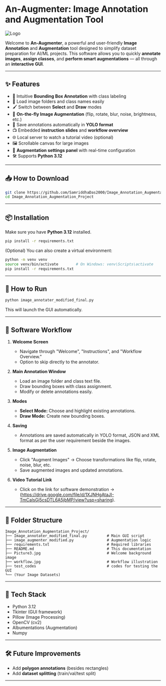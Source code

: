 # An-Augmenter: Image Annotation and Augmentation Tool

![Logo](https://img.shields.io/badge/Built%20With-Python%203.12-blue)

Welcome to **An-Augmenter**, a powerful and user-friendly **Image Annotation** and **Augmentation** tool designed to simplify dataset preparation for AI/ML projects.
This software allows you to quickly **annotate images**, **assign classes**, and **perform smart augmentations** — all through an **interactive GUI**.

---

## ✨ Features

- 🎨 Intuitive **Bounding Box Annotation** with class labeling
- 📂 Load image folders and class names easily
- 🖌️ Switch between **Select** and **Draw** modes
- 🔄 **On-the-fly Image Augmentation** (flip, rotate, blur, noise, brightness, etc.)
- 📜 Save annotations automatically in **YOLO format**
- 📺 Embedded **instruction slides** and **workflow overview**
- 🌐 Local server to watch a tutorial video (optional)
- 🖼️ Scrollable canvas for large images
- 🧠 **Augmentation settings panel** with real-time configuration
- 🛠️ Supports **Python 3.12**

---

## 📥 How to Download

```bash
git clone https://github.com/SamriddhaDas2000/Image_Annotation_Augmentation_Project.git
cd Image_Annotation_Augmentation_Project
```

---

## 📦 Installation

Make sure you have **Python 3.12** installed.

```bash
pip install -r requirements.txt
```

(Optional) You can also create a virtual environment:

```bash
python -m venv venv
source venv/bin/activate        # On Windows: venv\Scripts\activate
pip install -r requirements.txt
```

---

## 🚀 How to Run

```bash
python image_annotater_modified_final.py
```

This will launch the GUI automatically.

---

## 🔗 Software Workflow

1. **Welcome Screen**
   - Navigate through "Welcome", "Instructions", and "Workflow Overview."
   - Option to skip directly to the annotator.

2. **Main Annotation Window**
   - Load an image folder and class text file.
   - Draw bounding boxes with class assignment.
   - Modify or delete annotations easily.

3. **Modes**
   - **Select Mode:** Choose and highlight existing annotations.
   - **Draw Mode:** Create new bounding boxes.

4. **Saving**
   - Annotations are saved automatically in YOLO format, JSON and XML format as per the user requirement beside the images.

5. **Image Augmentation**
   - Click "Augment Images" → Choose transformations like flip, rotate, noise, blur, etc.
   - Save augmented images and updated annotations.

6. **Video Tutorial Link**
   - Click on the link for software demonstration -> (https://drive.google.com/file/d/1XJNHgAtaJI-TmCalsGj5csDTL6A5jbMP/view?usp=sharing).

---

## 📂 Folder Structure

```
Image_Annotation_Augmentation_Project/
├── Image_annotater_modified_final.py         # Main GUI script
├── image_augmenter_modified.py               # Augmentation logic
├── requirements.txt                          # Required libraries
├── README.md                                 # This documentation
├── Picture3.jpg                              # Welcome background image
├── workflow.jpg                              # Workflow illustration
├── test_codes                                # codes for testing the GUI
└── (Your Image Datasets)

```

---

## 🧠 Tech Stack

- Python 3.12
- Tkinter (GUI framework)
- Pillow (Image Processing)
- OpenCV (cv2)
- Albumentations (Augmentation)
- Numpy

---

## 🛠️ Future Improvements

- Add **polygon annotations** (besides rectangles)
- Add **dataset splitting** (train/val/test split)

---

<!-- ## 📜 License

Feel free to modify, enhance, or use this project for personal, educational, or academic purposes.
(You can add a license like MIT, Apache 2.0, etc. if needed.)

--- -->
